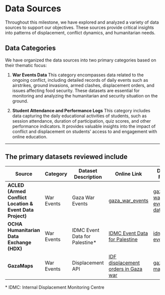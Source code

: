 # Data Sources

Throughout this milestone, we have explored and analyzed a variety of data sources to support our objectives. These sources provide critical insights into patterns of displacement, conflict dynamics, and humanitarian needs.

## **Data Categories**

We have organized the data sources into two primary categories based on their thematic focus:

1. **War Events Data**
   This category encompasses data related to the ongoing conflict, including detailed records of daily events such as airstrikes, ground invasions, armed clashes, displacement orders, and issues affecting food security. These datasets are essential
   for monitoring and analyzing the humanitarian and security situation on the ground.

2. **Student Attendance and Performance Logs**
   This category includes data capturing the daily educational activities of students, such as session attendance, duration of participation, quiz scores, and other performance indicators. It provides valuable insights into the impact of conflict and
   displacement on students' access to and engagement with online education.

---

## The primary datasets reviewed include

| **Source**            |**Category**| **Dataset Description**         | **Online Link**        | **Data File**     | **Data Dictionary**        |
| --------------------- |--------------------- | ------------------------------- | -----------------------| ----------------- | -------------------------- |
| **ACLED (Armed Conflict Location & Event Data Project)** | War Events| Gaza War Events| [gaza\_war\_events](/1_datasets/data/gaza_war_events.csv) | [gaza-war-events-data](/1_datasets/data/gaza_war_events/gaza_war_events.csv) | [gaza\_war\_events\_dict](/1_datasets/data/gaza_war_events/data_dict.md)|
| **OCHA Humanitarian Data Exchange (HDX)**| War Events|IDMC Event Data for Palestine\* | [IDMC Event Data for Palestine](https://data.humdata.org/dataset/a641dda7-9b19-4103-b811-76a3963d29d2/resource/759900bf-d08a-4523-8e4a-157aa97e3d29) | [idmc-event](/1_datasets/data/gaza_diplacement_orders/)| [idmc\_event\_dict](/1_datasets/data/gaza_diplacement_orders/data_dict.md) |
| **GazaMaps** | War Events | Displacement API| [IDF displacement orders in Gaza war](https://gazamaps.com/api/v1/displacement)| [gaza-map](/1_datasets/data/gaza_displacement_orders_gazamaps/gaza-displacement.json)  | [gazamaps\_displacement\_dict](/1_datasets/data/gaza_displacement_orders_gazamaps/data_dictionary.md) |

\* IDMC: Internal Displacement Monitoring Centre

